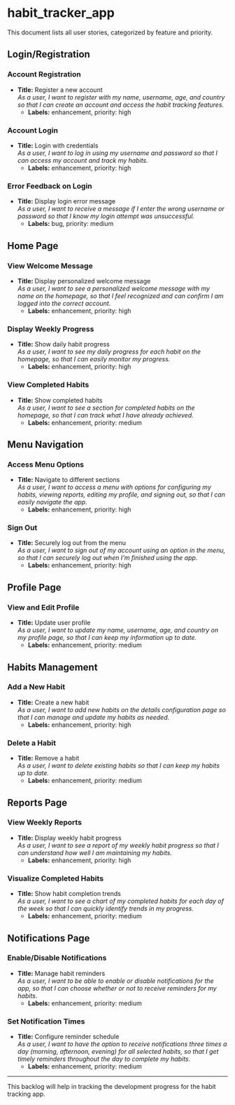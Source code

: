 # habit_tracker_app
This document lists all user stories, categorized by feature and priority.

## **Login/Registration**
### **Account Registration**
- **Title:** Register a new account  
  _As a user, I want to register with my name, username, age, and country so that I can create an account and access the habit tracking features._  
  - **Labels:** enhancement, priority: high  

### **Account Login**
- **Title:** Login with credentials  
  _As a user, I want to log in using my username and password so that I can access my account and track my habits._  
  - **Labels:** enhancement, priority: high  

### **Error Feedback on Login**
- **Title:** Display login error message  
  _As a user, I want to receive a message if I enter the wrong username or password so that I know my login attempt was unsuccessful._  
  - **Labels:** bug, priority: medium  

## **Home Page**
### **View Welcome Message**
- **Title:** Display personalized welcome message  
  _As a user, I want to see a personalized welcome message with my name on the homepage, so that I feel recognized and can confirm I am logged into the correct account._  
  - **Labels:** enhancement, priority: high  

### **Display Weekly Progress**
- **Title:** Show daily habit progress  
  _As a user, I want to see my daily progress for each habit on the homepage, so that I can easily monitor my progress._  
  - **Labels:** enhancement, priority: high  

### **View Completed Habits**
- **Title:** Show completed habits  
  _As a user, I want to see a section for completed habits on the homepage, so that I can track what I have already achieved._  
  - **Labels:** enhancement, priority: medium  

## **Menu Navigation**
### **Access Menu Options**
- **Title:** Navigate to different sections  
  _As a user, I want to access a menu with options for configuring my habits, viewing reports, editing my profile, and signing out, so that I can easily navigate the app._  
  - **Labels:** enhancement, priority: high  

### **Sign Out**
- **Title:** Securely log out from the menu  
  _As a user, I want to sign out of my account using an option in the menu, so that I can securely log out when I'm finished using the app._  
  - **Labels:** enhancement, priority: high  

## **Profile Page**
### **View and Edit Profile**
- **Title:** Update user profile  
  _As a user, I want to update my name, username, age, and country on my profile page, so that I can keep my information up to date._  
  - **Labels:** enhancement, priority: medium  

## **Habits Management**
### **Add a New Habit**
- **Title:** Create a new habit  
  _As a user, I want to add new habits on the details configuration page so that I can manage and update my habits as needed._  
  - **Labels:** enhancement, priority: high  

### **Delete a Habit**
- **Title:** Remove a habit  
  _As a user, I want to delete existing habits so that I can keep my habits up to date._  
  - **Labels:** enhancement, priority: medium  

## **Reports Page**
### **View Weekly Reports**
- **Title:** Display weekly habit progress  
  _As a user, I want to see a report of my weekly habit progress so that I can understand how well I am maintaining my habits._  
  - **Labels:** enhancement, priority: high  

### **Visualize Completed Habits**
- **Title:** Show habit completion trends  
  _As a user, I want to see a chart of my completed habits for each day of the week so that I can quickly identify trends in my progress._  
  - **Labels:** enhancement, priority: medium  

## **Notifications Page**
### **Enable/Disable Notifications**
- **Title:** Manage habit reminders  
  _As a user, I want to be able to enable or disable notifications for the app, so that I can choose whether or not to receive reminders for my habits._  
  - **Labels:** enhancement, priority: medium  

### **Set Notification Times**
- **Title:** Configure reminder schedule  
  _As a user, I want to have the option to receive notifications three times a day (morning, afternoon, evening) for all selected habits, so that I get timely reminders throughout the day to complete my habits._  
  - **Labels:** enhancement, priority: medium  

---

This backlog will help in tracking the development progress for the habit tracking app.
